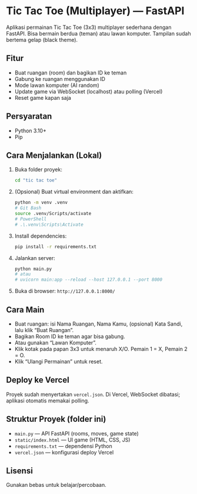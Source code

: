 # Tic Tac Toe (Multiplayer) — FastAPI

Aplikasi permainan Tic Tac Toe (3x3) multiplayer sederhana dengan FastAPI. Bisa bermain berdua (teman) atau lawan komputer. Tampilan sudah bertema gelap (black theme).

## Fitur
- Buat ruangan (room) dan bagikan ID ke teman
- Gabung ke ruangan menggunakan ID
- Mode lawan komputer (AI random)
- Update game via WebSocket (localhost) atau polling (Vercel)
- Reset game kapan saja

## Persyaratan
- Python 3.10+
- Pip

## Cara Menjalankan (Lokal)
1. Buka folder proyek:
   ```bash
   cd "tic tac toe"
   ```
2. (Opsional) Buat virtual environment dan aktifkan:
   ```bash
   python -m venv .venv
   # Git Bash
   source .venv/Scripts/activate
   # PowerShell
   # .\.venv\Scripts\Activate
   ```
3. Install dependencies:
   ```bash
   pip install -r requirements.txt
   ```
4. Jalankan server:
   ```bash
   python main.py
   # atau
   # uvicorn main:app --reload --host 127.0.0.1 --port 8000
   ```
5. Buka di browser: `http://127.0.0.1:8000/`

## Cara Main
- Buat ruangan: isi Nama Ruangan, Nama Kamu, (opsional) Kata Sandi, lalu klik “Buat Ruangan”.
- Bagikan Room ID ke teman agar bisa gabung.
- Atau gunakan “Lawan Komputer”.
- Klik kotak pada papan 3x3 untuk menaruh X/O. Pemain 1 = X, Pemain 2 = O.
- Klik “Ulangi Permainan” untuk reset.

## Deploy ke Vercel
Proyek sudah menyertakan `vercel.json`. Di Vercel, WebSocket dibatasi; aplikasi otomatis memakai polling.

## Struktur Proyek (folder ini)
- `main.py` — API FastAPI (rooms, moves, game state)
- `static/index.html` — UI game (HTML, CSS, JS)
- `requirements.txt` — dependensi Python
- `vercel.json` — konfigurasi deploy Vercel

## Lisensi
Gunakan bebas untuk belajar/percobaan.

